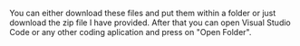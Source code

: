 You can either download these files and put them within a folder or just download the zip file I have provided. After that you can open Visual Studio Code or any other coding aplication and press on "Open Folder".
